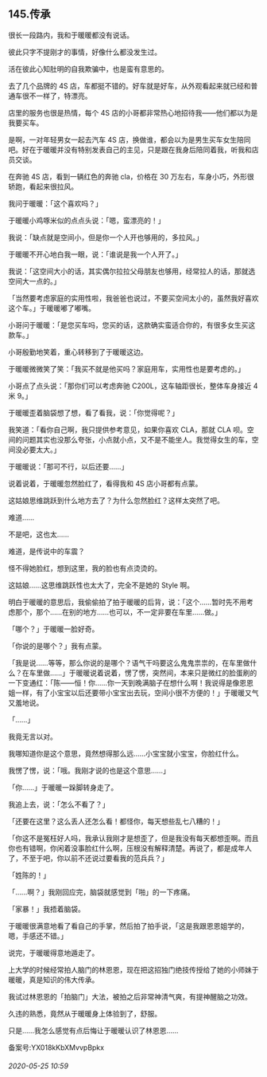 ## 145.传承
很长一段路内，我和于暖暖都没有说话。


彼此只字不提刚才的事情，好像什么都没发生过。


活在彼此心知肚明的自我欺骗中，也是蛮有意思的。


去了几个品牌的 4S 店，车都挺不错的。好车就是好车，从外观看起来就已经和普通车很不一样了，特漂亮。


店里的服务也很是热情，每个 4S 店的小哥都非常热心地招待我——他们都以为是我要买车。


是啊，一对年轻男女一起去汽车 4S 店，换做谁，都会以为是男生买车女生陪同吧。好在于暖暖并没有特别发表自己的主见，只是跟在我身后陪同着我，听我和店员交谈。


在奔驰 4S 店，看到一辆红色的奔驰 cla，价格在 30 万左右，车身小巧，外形很轿跑，看起来很拉风。


我问于暖暖：「这个喜欢吗？」


于暖暖小鸡啄米似的点点头说：「嗯，蛮漂亮的！」


我说：「缺点就是空间小，但是你一个人开也够用的，多拉风。」


于暖暖不开心地白我一眼，说：「谁说是我一个人开了。」


我说：「这空间大小的话，其实偶尔拉拉父母朋友也够用，经常拉人的话，那就选空间大一点的。」


「当然要考虑家庭的实用性啦，我爸爸也说过，不要买空间太小的，虽然我好喜欢这个车。」于暖暖嘟了嘟嘴。


小哥问于暖暖：「是您买车吗，您买的话，这款确实蛮适合你的，有很多女生买这款车。」


小哥殷勤地笑着，重心转移到了于暖暖这边。


于暖暖微微笑了笑：「我买不就是他买吗？家庭用车，实用性也是要考虑的。」


小哥点了点头说：「那你们可以考虑奔驰 C200L，这车轴距很长，整体车身接近 4 米 9。」


于暖暖歪着脑袋想了想，看了看我，说：「你觉得呢？」


我笑道：「看你自己啊，我只提供参考意见，如果你喜欢 CLA，那就 CLA 呗。空间的问题其实也没那么夸张，小点就小点，又不是不能坐人。我觉得女生的车，空间没必要太大。」


于暖暖说：「那可不行，以后还要……」


说着说着，于暖暖忽然脸红了，看得我和 4S 店小哥都有点蒙。


这姑娘思维跳跃到什么地方去了？为什么忽然脸红？这样太突然了吧。


难道……


不是吧，这也太……


难道，是传说中的车震？


怪不得她脸红，想到这里，我的脸也有点烫烫的。


这姑娘……这思维跳跃性也太大了，完全不是她的 Style 啊。


明白于暖暖的意思后，我偷偷拍了拍于暖暖的后背，说：「这个……暂时先不用考虑那个，那个……在别的地方……也可以，不一定非要在车里……做。」


「哪个？」于暖暖一脸好奇。


「你说的是哪个？」我有点蒙。


「我是说……等等，那么你说的是哪个？语气干吗要这么鬼鬼祟祟的，在车里做什么？在车里做……」于暖暖说着说着，愣了愣，突然间，本来只是微红的脸蛋刷的一下变通红：「陈——恒！你……你一天到晚满脑子在想什么啊！我说得是像恩恩姐一样，有了小宝宝以后还要带小宝宝出去玩，空间小很不方便的！」于暖暖又气又羞地说。


「……」


我竟无言以对。


我哪知道你是这个意思，竟然想得那么远……小宝宝就小宝宝，你脸红什么。


我愣了愣，说：「哦。我刚才说的也是这个意思……」


「你……」于暖暖一跺脚转身走了。


我追上去，说：「怎么不看了？」


「还要在这里？这么丢人还怎么看！都怪你，每天想些乱七八糟的！」


「你这不是冤枉好人吗，我承认我刚才是想歪了，但是我没有每天都想歪啊。而且你也有错啊，你闲着没事脸红什么啊，压根没有解释清楚。再说了，都是成年人了，不至于吧，你以前不还说过要看我的范兵兵？」


「姓陈的！」


「……啊？」我刚回应完，脑袋就感觉到「啪」的一下疼痛。


「家暴！」我捂着脑袋。


于暖暖很满意地看了看自己的手掌，然后拍了拍手说，「这是我跟恩恩姐学的，嗯，手感还不错。」


说完，于暖暖得意地遁走了。


上大学的时候经常拍人脑门的林恩恩，现在把这招独门绝技传授给了她的小师妹于暖暖，真是知识的伟大传承。


我试过林恩恩的「拍脑门」大法，被拍之后非常神清气爽，有提神醒脑之功效。


久违的熟悉，竟然从于暖暖身上体验到了，舒服。


只是……我怎么感觉有点后悔让于暖暖认识了林恩恩……


备案号:YX018kKbXMvvpBpkx


###### 2020-05-25 10:59
